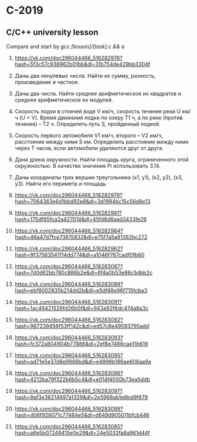 # C-2019
## C/C++ university lesson

Compare and start by *gcc [lesson]/[task].c && a*

1. https://vk.com/doc296044466_516282976?hash=5f3c57c938962b01bb&dl=31b754de429bb3304f
  1. Даны два ненулевых числа. Найти их сумму, разность, произведение и частное.
  1. Даны два числа. Найти среднее арифметическое их квадратов и среднее арифметическое их модулей.
  1. Скорость лодки в стоячей воде V км/ч, скорость течения реки U км/ч (U < V). Время движения лодки по озеру T1 ч, а по реке (против течения) – T2 ч. Определить путь S, пройденный лодкой.
  1. Скорость первого автомобиля V1 км/ч, второго – V2 км/ч, расстояние между ними S км. Определить расстояние между ними через T часов, если автомобили удаляются друг от друга.
  1. Дана длина окружности. Найти площадь круга, ограниченного этой окружностью. В качестве значения Pi использовать 3.14.
  1. Даны координаты трех вершин треугольника (x1, y1), (x2, y2), (x3, y3). Найти его периметр и площадь

2. https://vk.com/doc296044466_516282979?hash=7064363e6d1bbd92e8&dl=3d1994bc15c56d8e13
3. https://vk.com/doc296044466_516282981?hash=175df65fca2a427014&dl=45fd8d6aad3433fe26
4. https://vk.com/doc296044466_516282984?hash=46a47d7fce73615832&dl=e75f7a5a81382bc272
5. https://vk.com/doc296044466_516282962?hash=9f37563541114dd774&dl=a1046f767cadf0fb60
6. https://vk.com/doc296044466_516283087?hash=7d0d62bb780c886b2e&dl=6f4a0b53e86c5dbb2c
7. https://vk.com/doc296044466_516283089?hash=ebf8002835b214dd2b&dl=e5df48e96f715fcba3
8. https://vk.com/doc296044466_516283091?hash=1ac49421526fd26b0f&dl=943a92f6dc474a8a3c
9. https://vk.com/doc296044466_516283092?hash=987239456f53ff142c&dl=ed57c8e49093795add
10. https://vk.com/doc296044466_516283093?hash=fc372a804904b77886&dl=2ef8e7466cae11b619
11. https://vk.com/doc296044466_516283095?hash=ad71e5e37d8e9968bd&dl=e4896b186ae606aa9a
12. https://vk.com/doc296044466_516283096?hash=4212ba79f322b6b5c4&dl=e014f4000b73ea5ddb
13. https://vk.com/doc296044466_516283097?hash=9af3e36214697a1329&dl=2e5968ab1e8bd9f878
14. https://vk.com/doc296044466_516283099?hash=d06f928071c77484e5&dl=d649d905011bfcb446
15. https://vk.com/doc296044466_516283085?hash=a6e5b07249415e0e29&dl=24e5032fa8a961d44f
